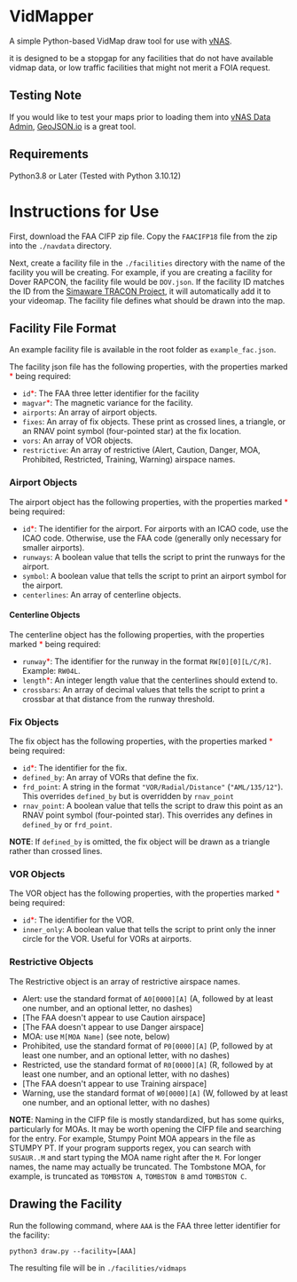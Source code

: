 # VidMapper

A simple Python-based VidMap draw tool for use with [vNAS](https://virtualnas.net).

it is designed to be a stopgap for any facilities that do not have available vidmap data, or low traffic facilities that might not merit a FOIA request.

## Testing Note

If you would like to test your maps prior to loading them into [vNAS Data Admin](https://data-admin.virtualnas.net/login), [GeoJSON.io](https://geojson.io) is a great tool.

## Requirements

Python3.8 or Later (Tested with Python 3.10.12)

# Instructions for Use

First, download the FAA CIFP zip file. Copy the `FAACIFP18` file from the zip into the `./navdata` directory.

Next, create a facility file in the `./facilities` directory with the name of the facility you will be creating. For example, if you are creating a facility for Dover RAPCON, the facility file would be `DOV.json`. If the facility ID matches the ID from the [Simaware TRACON Project](https://github.com/vatsimnetwork/simaware-tracon-project/tree/main/Boundaries), it will automatically add it to your videomap. The facility file defines what should be drawn into the map.

## Facility File Format

An example facility file is available in the root folder as `example_fac.json`.

The facility json file has the following properties, with the properties marked <span style="color:#FF0000">\*</span> being required:

- `id`<span style="color:#FF0000">\*</span>: The FAA three letter identifier for the facility
- `magvar`<span style="color:#FF0000">\*</span>: The magnetic variance for the facility.
- `airports`: An array of airport objects.
- `fixes`: An array of fix objects. These print as crossed lines, a triangle, or an RNAV point symbol (four-pointed star) at the fix location.
- `vors`: An array of VOR objects.
- `restrictive`: An array of restrictive (Alert, Caution, Danger, MOA, Prohibited, Restricted, Training, Warning) airspace names.

### Airport Objects

The airport object has the following properties, with the properties marked <span style="color:#FF0000">\*</span> being required:

- `id`<span style="color:#FF0000">\*</span>: The identifier for the airport. For airports with an ICAO code, use the ICAO code. Otherwise, use the FAA code (generally only necessary for smaller airports).
- `runways`: A boolean value that tells the script to print the runways for the airport.
- `symbol`: A boolean value that tells the script to print an airport symbol for the airport.
- `centerlines`: An array of centerline objects.

#### Centerline Objects

The centerline object has the following properties, with the properties marked <span style="color:#FF0000">\*</span> being required:

- `runway`<span style="color:#FF0000">\*</span>: The identifier for the runway in the format `RW[0][0][L/C/R]`. Example: `RW04L`.
- `length`<span style="color:#FF0000">\*</span>: An integer length value that the centerlines should extend to.
- `crossbars`: An array of decimal values that tells the script to print a crossbar at that distance from the runway threshold.

### Fix Objects

The fix object has the following properties, with the properties marked <span style="color:#FF0000">\*</span> being required:

- `id`<span style="color:#FF0000">\*</span>: The identifier for the fix.
- `defined_by`: An array of VORs that define the fix.
- `frd_point`: A string in the format `"VOR/Radial/Distance"` (`"AML/135/12"`). This overrides `defined_by` but is overridden by `rnav_point`
- `rnav_point`: A boolean value that tells the script to draw this point as an RNAV point symbol (four-pointed star). This overrides any defines in `defined_by` or `frd_point`.

**NOTE**: If `defined_by` is omitted, the fix object will be drawn as a triangle rather than crossed lines.

### VOR Objects

The VOR object has the following properties, with the properties marked <span style="color:#FF0000">\*</span> being required:

- `id`<span style="color:#FF0000">\*</span>: The identifier for the VOR.
- `inner_only`: A boolean value that tells the script to print only the inner circle for the VOR. Useful for VORs at airports.

### Restrictive Objects

The Restrictive object is an array of restrictive airspace names.

- Alert: use the standard format of `A0[0000][A]` (A, followed by at least one number, and an optional letter, no dashes)
- [The FAA doesn't appear to use Caution airspace]
- [The FAA doesn't appear to use Danger airspace]
- MOA: use `M[MOA Name]` (see note, below)
- Prohibited, use the standard format of `P0[0000][A]` (P, followed by at least one number, and an optional letter, with no dashes)
- Restricted, use the standard format of `R0[0000][A]` (R, followed by at least one number, and an optional letter, with no dashes)
- [The FAA doesn't appear to use Training airspace]
- Warning, use the standard format of `W0[0000][A]` (W, followed by at least one number, and an optional letter, with no dashes)

**NOTE**: Naming in the CIFP file is mostly standardized, but has some quirks, particularly for MOAs. It may be worth opening the CIFP file and searching for the entry. For example, Stumpy Point MOA appears in the file as STUMPY PT. If your program supports regex, you can search with `SUSAUR..M` and start typing the MOA name right after the `M`. For longer names, the name may actually be truncated. The Tombstone MOA, for example, is truncated as `TOMBSTON A`, `TOMBSTON B` amd `TOMBSTON C`.

## Drawing the Facility

Run the following command, where `AAA` is the FAA three letter identifier for the facility:

```
python3 draw.py --facility=[AAA]
```

The resulting file will be in `./facilities/vidmaps`
